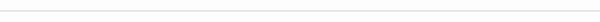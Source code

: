 <div style="display: flex; flex-direction: column; align-items: center; justify-content: center; height: 70vh; text-align: center;">
  <div style="height: 50%; center;"></div>
 <h1 align="center">  <img  alt="html5" src="https://media0.giphy.com/media/lkJIyTUWMZQWFDl8eH/200.webp?cid=ecf05e47t41cm2zthf7ufhorlmh44b6f2c33ryeaopz5r1y5&ep=v1_gifs_related&rid=200.webp&ct=s" style="width: 40px; height: auto%; transform: scaleX(-1)" />
                    Financeiro
   <img alt="html5" src="https://media0.giphy.com/media/lkJIyTUWMZQWFDl8eH/200.webp?cid=ecf05e47t41cm2zthf7ufhorlmh44b6f2c33ryeaopz5r1y5&ep=v1_gifs_related&rid=200.webp&ct=s" style="width: 40px; height: auto;" /></h1>
  <h3 align="center"> <img  alt="html5"
   src="https://media4.giphy.com/media/P5S1CXl0y1v1I9308B/200w.webp?cid=ecf05e47b67nmertau2mldj9bgbxrepqvz45fa9kzn5eqowd&ep=v1_stickers_search&rid=200w.webp&ct=s" style="width: 40px; height: 70%; transform: scaleX(-1)" />  
                       Contas a Receber
  <img alt="html5"
 src="https://media4.giphy.com/media/P5S1CXl0y1v1I9308B/200w.webp?cid=ecf05e47b67nmertau2mldj9bgbxrepqvz45fa9kzn5eqowd&ep=v1_stickers_search&rid=200w.webp&ct=s" style="width: 40px; height: 70%; transform: scaleX(-1)" style="width: 40px; height: 70%;" /> </h3>


[ <img src="https://media4.giphy.com/media/xT5LMNyqJr3Q7apMQM/200.webp?cid=ecf05e47d13riogtqcwi8u1vd19fbgqdb4r051mwjgr5gcw3&ep=v1_gifs_search&rid=200.webp&ct=g" style="display: flex; flex-direction: column; align: center; justify-content: center; height: 120vh;">](https://youtu.be/IHoj7qvNmwk?t=42)</h3>
</div>
